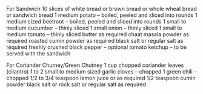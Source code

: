 For Sandwich 
10 slices of white bread or brown bread or whole wheat bread or sandwich bread
1 medium potato – boiled, peeled and sliced into rounds
1 medium sized beetroot – boiled, peeled and sliced into rounds
1 small to medium cucumber – thinly sliced
1 small onion – thinly sliced
1 small to medium tomato – thinly sliced
butter as required
chaat masala powder as required
roasted cumin powder as required
black salt or regular salt as required
freshly crushed black pepper – optional
tomato ketchup – to be served with the sandwich

For Coriander Chutney/Green Chutney
1 cup chopped coriander leaves (cilantro)
1 to 2 small to medium sized garlic cloves – chopped
1 green chili – chopped
1/2 to 3/4 teaspoon lemon juice or as required
1/2 teaspoon cumin powder
black salt or rock salt or regular salt as required